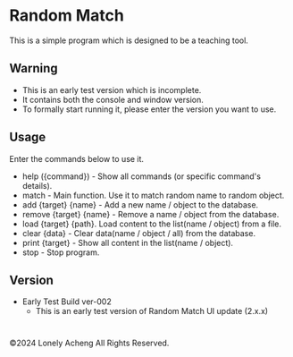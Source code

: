 # Random Match
This is a simple program which is designed to be a teaching tool.

## Warning
* This is an early test version which is incomplete.
* It contains both the console and window version.
* To formally start running it, please enter the version you want to use.

## Usage
Enter the commands below to use it.
- help ({command}) - Show all commands (or specific command's details).
- match - Main function. Use it to match random name to random object.
- add {target} {name} - Add a new name / object to the database.
- remove {target} {name} - Remove a name / object from the database.
- load {target} {path}. Load content to the list(name / object) from a file.
- clear {data} - Clear data(name / object / all) from the database.
- print {target} - Show all content in the list(name / object).
- stop - Stop program.

## Version
- Early Test Build ver-002
  * This is an early test version of Random Match UI update (2.x.x)
    
#
©2024 Lonely Acheng All Rights Reserved.